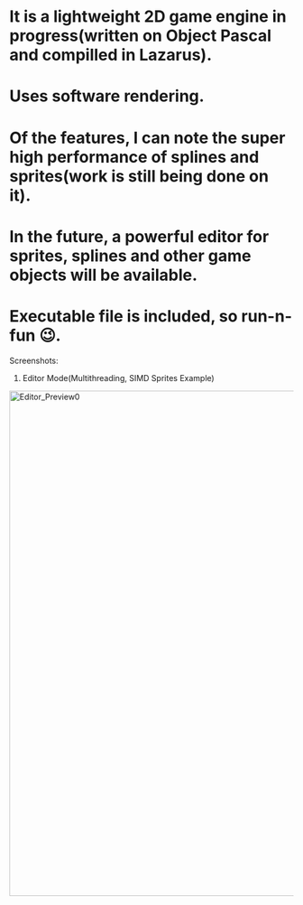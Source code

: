 
# It is a lightweight 2D game engine in progress(written on Object Pascal and compilled in Lazarus). 
# Uses software rendering. 
# Of the features, I can note the super high performance of splines and sprites(work is still being done on it). 
# In the future, a powerful editor for sprites, splines and other game objects will be available.
# Executable file is included, so run-n-fun 😉. 

Screenshots:
   1. Editor Mode(Multithreading, SIMD Sprites Example)
<img width="1560" height="895" alt="Editor_Preview0" src="https://github.com/user-attachments/assets/78e7239e-fe7e-460f-8052-791cbf62ddc1" />

